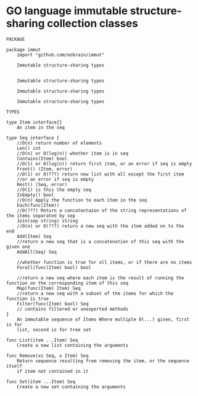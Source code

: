 GO language immutable structure-sharing collection classes
==========================================================

    PACKAGE
    
    package immut
        import "github.com/eobrain/immut"
    
        Immutable structure-sharing types
    
    
        Immutable structure-sharing types
    
        Immutable structure-sharing types
    
        Immutable structure-sharing types
    
    TYPES
    
    type Item interface{}
        An item in the seq
    
    type Seq interface {
        //O(n) return number of elements
        Len() int
        //O(n) or O(log(n)) whether item is in seq
        Contains(Item) bool
        //O(1) or O(log(n)) return first item, or an error if seq is empty
        Front() (Item, error)
        //O(1) or O(???) return new list with all except the first item
        //or an error if seq is empty
        Rest() (Seq, error)
        //O(1) is this the empty seq
        IsEmpty() bool
        //O(n) Apply the function to each item in the seq
        Each(func(Item))
        //O(???) Return a concatentaion of the string representations of the items separated by sep
        Join(sep string) string
        //O(n) or O(???) return a new seq with the item added on to the end
        Add(Item) Seq
        //return a new seq that is a concatenation of this seq with the given one
        AddAll(Seq) Seq
    
        //whether function is true for all items, or if there are no items
        Forall(func(Item) bool) bool
    
        //return a new seq where each item is the result of running the function on the corresponding item of this seq
        Map(func(Item) Item) Seq
        //return a new seq with a subset of the items for which the function is true
        Filter(func(Item) bool) Seq
        // contains filtered or unexported methods
    }
        An immutable sequence of Items Where multiple O(...) given, first is for
        list, second is for tree set
    
    func List(item ...Item) Seq
        Create a new list containing the arguments
    
    func Remove(xs Seq, x Item) Seq
        Return sequence resulting from removing the item, or the sequence itself
        if item not contained in it
    
    func Set(item ...Item) Seq
        Create a new set containing the arguments
    
    
